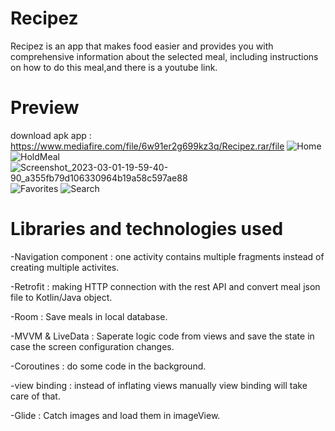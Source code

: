 # Recipez
Recipez is an app that makes food easier and provides you with comprehensive information about the selected meal, including instructions on how to do this meal,and there is a youtube link.

# Preview
download apk app : https://www.mediafire.com/file/6w91er2g699kz3q/Recipez.rar/file
![Home](https://user-images.githubusercontent.com/73345730/222222961-8607578f-483e-4a63-abe6-a9b38e0044e2.jpg)
![HoldMeal](https://user-images.githubusercontent.com/73345730/222223002-704dd2ca-e2f9-4ebf-83ee-e79d280da430.jpg)
![Screenshot_2023-03-01-19-59-40-90_a355fb79d106330964b19a58c597ae88](https://user-images.githubusercontent.com/73345730/222224008-caebcfa6-46c4-488e-9209-e04a20d45d22.jpg)
![Favorites](https://user-images.githubusercontent.com/73345730/222224078-f557c124-45e8-4eaf-b670-02b969d4b853.jpg)
![Search](https://user-images.githubusercontent.com/73345730/222224133-1877838e-c191-46e3-9bb9-0eb9dbad364c.jpg)

# Libraries and technologies used

-Navigation component : one activity contains multiple fragments instead of creating multiple activites.

-Retrofit : making HTTP connection with the rest API and convert meal json file to Kotlin/Java object.

-Room : Save meals in local database.

-MVVM & LiveData : Saperate logic code from views and save the state in case the screen configuration changes.

-Coroutines : do some code in the background.

-view binding : instead of inflating views manually view binding will take care of that.

-Glide : Catch images and load them in imageView.

